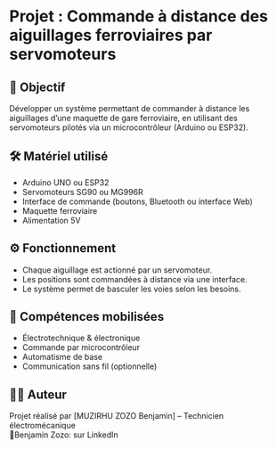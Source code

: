 # Projet : Commande à distance des aiguillages ferroviaires par servomoteurs

## 🎯 Objectif
Développer un système permettant de commander à distance les aiguillages d’une maquette de gare ferroviaire, en utilisant des servomoteurs pilotés via un microcontrôleur (Arduino ou ESP32).

## 🛠 Matériel utilisé
- Arduino UNO ou ESP32
- Servomoteurs SG90 ou MG996R
- Interface de commande (boutons, Bluetooth ou interface Web)
- Maquette ferroviaire
- Alimentation 5V

## ⚙ Fonctionnement
- Chaque aiguillage est actionné par un servomoteur.
- Les positions sont commandées à distance via une interface.
- Le système permet de basculer les voies selon les besoins.

## 🧠 Compétences mobilisées
- Électrotechnique & électronique
- Commande par microcontrôleur
- Automatisme de base
- Communication sans fil (optionnelle)

## 🧑‍🔧 Auteur
Projet réalisé par [MUZIRHU ZOZO Benjamin] – Technicien électromécanique  
🔗Benjamin Zozo: sur LinkedIn 

